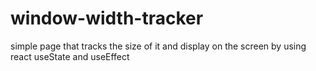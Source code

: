 # window-width-tracker
simple page that tracks the size of it and display on the screen by using react useState and useEffect


